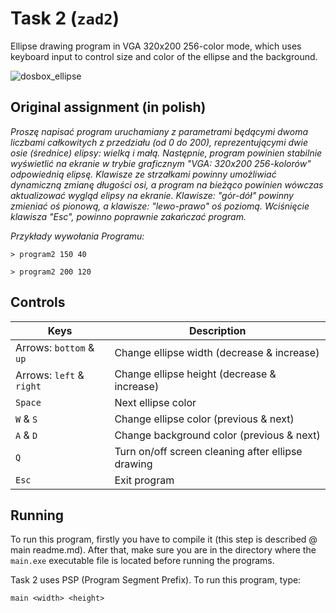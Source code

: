 # Task 2 (`zad2`)

Ellipse drawing program in VGA 320x200 256-color mode, which uses keyboard input to control size and color of the ellipse and the background. 

![dosbox_ellipse](https://github.com/xramzesx/assembly-x86/assets/46059547/81e45a84-6864-4d9b-83cc-8e30d447dea6)


## Original assignment (in polish)

_Proszę napisać program uruchamiany z parametrami będącymi dwoma liczbami całkowitych z przedziału (od 0 do 200), 
reprezentującymi dwie osie (średnice) elipsy: wielką i małą. Następnie, program powinien stabilnie wyświetlić na 
ekranie w trybie graficznym "VGA: 320x200 256-kolorów" odpowiednią elipsę. Klawisze ze strzałkami powinny umożliwiać 
dynamiczną zmianę długości osi, a program na bieżąco powinien wówczas aktualizować wygląd elipsy na ekranie. 
Klawisze: "gór-dół" powinny zmieniać oś pionową, a klawisze: "lewo-prawo" oś poziomą. Wciśnięcie klawisza "Esc", 
powinno poprawnie zakańczać program._


_Przykłady wywołania Programu:_
```
> program2 150 40
```
 
```
> program2 200 120
```

## Controls

| Keys                      | Description                                       |
|---------------------------|---------------------------------------------------|
| Arrows:  `bottom` & `up`  | Change ellipse width (decrease & increase)        |
| Arrows:  `left` & `right` | Change ellipse height (decrease & increase)       |
| `Space`                   | Next ellipse color                                |
| `W` & `S`                 | Change ellipse color (previous & next)            |
| `A` & `D`                 | Change background color (previous & next)         |
| `Q`                       | Turn on/off screen cleaning after ellipse drawing |
| `Esc`                     | Exit program                                      |

## Running

To run this program, firstly you have to compile it (this step is described @ main readme.md). After that, 
make sure you are in the directory where the `main.exe` executable file is located before running the programs.

Task 2 uses PSP (Program Segment Prefix). To run this program, type:

```
main <width> <height>
```
